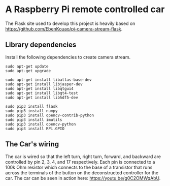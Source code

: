 # A Raspberry Pi remote controlled car

The Flask site used to develop this project is heavily based on https://github.com/EbenKouao/pi-camera-stream-flask.

## Library dependencies
Install the following dependencies to create camera stream.

```
sudo apt-get update 
sudo apt-get upgrade

sudo apt-get install libatlas-base-dev
sudo apt-get install libjasper-dev
sudo apt-get install libqtgui4 
sudo apt-get install libqt4-test
sudo apt-get install libhdf5-dev

sudo pip3 install flask
sudo pip3 install numpy
sudo pip3 install opencv-contrib-python
sudo pip3 install imutils
sudo pip3 install opencv-python
sudo pip3 install RPi.GPIO

```

## The Car's wiring

The car is wired so that the left turn, right turn, forward, and backward are controlled by pin 2, 3, 4, and 17 respectively. Each pin is connected to a 100k Ohm resistor which connects to the base of a transistor that runs across the terminals of the button on the deconstructed controller for the car. The car can be seen in action here: https://youtu.be/g0C2OMWqAbU.
